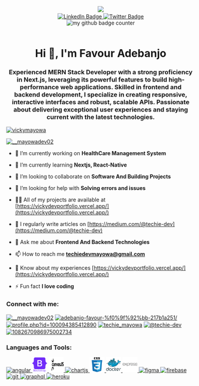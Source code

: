 <html>
  <link rel="stylesheet" href="https://cdn.jsdelivr.net/gh/devicons/devicon@v2.15.1/devicon.min.css">

  <div id="header" align="center">
    <img src="https://media.giphy.com/media/3Xw8jY3zbFRtFd6eK8/giphy.gif" width="100"/>
  </div>
  <div id="badges" align="center">
    <a target="_blank" href="https://www.linkedin.com/in/adebanjo-favour-%f0%9f%92%bb-217b1a251/">
      <img src="https://img.shields.io/badge/LinkedIn-blue?style=for-the-badge&logo=linkedin&logoColor=white" alt="LinkedIn Badge"/>
    </a>
    <a target="_blank" href="https://twitter.com/__mayowadev02">
      <img src="https://img.shields.io/badge/Twitter-blue?style=for-the-badge&logo=twitter&logoColor=white" alt="Twitter Badge"/>
    </a>
  </div>
  <div id="header" align="center">
  <img src="https://komarev.com/ghpvc/?username=vickymayowa&style=flat-square&color=blue" alt="my github badge counter" />
  </div>
  <br />

<h1 align="center">Hi 👋, I'm Favour Adebanjo</h1>
<h3 align="center">Experienced MERN Stack Developer with a strong proficiency in Next.js, leveraging its powerful features to build high-performance web applications. Skilled in frontend and backend development, I specialize in creating responsive, interactive interfaces and robust, scalable APIs. Passionate about delivering exceptional user experiences and staying current with the latest technologies.</h3>

<p align="left"> <a href="https://github.com/ryo-ma/github-profile-trophy"><img src="https://github-profile-trophy.vercel.app/?username=vickymayowa" alt="vickymayowa" /></a> </p>

<p align="left"> <a href="https://twitter.com/__mayowadev02" target="blank"><img src="https://img.shields.io/twitter/follow/__mayowadev02?logo=twitter&style=for-the-badge" alt="__mayowadev02" /></a> </p>

- 🔭 I’m currently working on **HealthCare Management System**

- 🌱 I’m currently learning **Nextjs, React-Native**

- 👯 I’m looking to collaborate on **Software And Building Projects**

- 🤝 I’m looking for help with **Solving errors and issues**

- 👨‍💻 All of my projects are available at [https://vickydevportfolio.vercel.app/](https://vickydevportfolio.vercel.app/)

- 📝 I regularly write articles on [https://medium.com/@techie-dev](https://medium.com/@techie-dev)

- 💬 Ask me about **Frontend And Backend Technologies**

- 📫 How to reach me **techiedevmayowa@gmail.com**

- 📄 Know about my experiences [https://vickydevportfolio.vercel.app/](https://vickydevportfolio.vercel.app/)

- ⚡ Fun fact **I love coding**

<h3 align="left">Connect with me:</h3>
<p align="left">
<a href="https://twitter.com/__mayowadev02" target="blank"><img align="center" src="https://raw.githubusercontent.com/rahuldkjain/github-profile-readme-generator/master/src/images/icons/Social/twitter.svg" alt="__mayowadev02" height="30" width="40" /></a>
<a href="https://linkedin.com/in/adebanjo-favour-%f0%9f%92%bb-217b1a251/" target="blank"><img align="center" src="https://raw.githubusercontent.com/rahuldkjain/github-profile-readme-generator/master/src/images/icons/Social/linked-in-alt.svg" alt="adebanjo-favour-%f0%9f%92%bb-217b1a251/" height="30" width="40" /></a>
<a href="https://fb.com/profile.php?id=100094385412890" target="blank"><img align="center" src="https://raw.githubusercontent.com/rahuldkjain/github-profile-readme-generator/master/src/images/icons/Social/facebook.svg" alt="profile.php?id=100094385412890" height="30" width="40" /></a>
<a href="https://instagram.com/techie_mayowa" target="blank"><img align="center" src="https://raw.githubusercontent.com/rahuldkjain/github-profile-readme-generator/master/src/images/icons/Social/instagram.svg" alt="techie_mayowa" height="30" width="40" /></a>
<a href="https://medium.com/@techie-dev" target="blank"><img align="center" src="https://raw.githubusercontent.com/rahuldkjain/github-profile-readme-generator/master/src/images/icons/Social/medium.svg" alt="@techie-dev" height="30" width="40" /></a>
<a href="https://discord.gg/1082670986975002734" target="blank"><img align="center" src="https://raw.githubusercontent.com/rahuldkjain/github-profile-readme-generator/master/src/images/icons/Social/discord.svg" alt="1082670986975002734" height="30" width="40" /></a>
</p>

<h3 align="left">Languages and Tools:</h3>
<p align="left">
  <a href="https://angular.io" target="_blank" rel="noreferrer"> <img src="https://angular.io/assets/images/logos/angular/angular.svg" alt="angular" width="40" height="40"/> </a>
  <a href="https://getbootstrap.com" target="_blank" rel="noreferrer"> <img src="https://raw.githubusercontent.com/devicons/devicon/master/icons/bootstrap/bootstrap-plain-wordmark.svg" alt="bootstrap" width="40" height="40"/> </a>
  <a href="https://canvasjs.com" target="_blank" rel="noreferrer"> <img src="https://raw.githubusercontent.com/Hardik0307/Hardik0307/master/assets/canvasjs-charts.svg" alt="canvasjs" width="40" height="40"/> </a>
  <a href="https://www.chartjs.org" target="_blank" rel="noreferrer"> <img src="https://www.chartjs.org/media/logo-title.svg" alt="chartjs" width="40" height="40"/> </a>
  <a href="https://www.w3schools.com/css/" target="_blank" rel="noreferrer"> <img src="https://raw.githubusercontent.com/devicons/devicon/master/icons/css3/css3-original-wordmark.svg" alt="css3" width="40" height="40"/> </a>
  <a href="https://www.docker.com/" target="_blank" rel="noreferrer"> <img src="https://raw.githubusercontent.com/devicons/devicon/master/icons/docker/docker-original-wordmark.svg" alt="docker" width="40" height="40"/> </a>
  <a href="https://expressjs.com" target="_blank" rel="noreferrer"> <img src="https://raw.githubusercontent.com/devicons/devicon/master/icons/express/express-original-wordmark.svg" alt="express" width="40" height="40"/> </a>
  <a href="https://www.figma.com/" target="_blank" rel="noreferrer"> <img src="https://www.vectorlogo.zone/logos/figma/figma-icon.svg" alt="figma" width="40" height="40"/> </a>
  <a href="https://firebase.google.com/" target="_blank" rel="noreferrer"> <img src="https://www.vectorlogo.zone/logos/firebase/firebase-icon.svg" alt="firebase" width="40" height="40"/> </a>
  <a href="https://git-scm.com/" target="_blank" rel="noreferrer"> <img src="https://www.vectorlogo.zone/logos/git-scm/git-scm-icon.svg" alt="git" width="40" height="40"/> </a>
  <a href="https://graphql.org" target="_blank" rel="noreferrer"> <img src="https://www.vectorlogo.zone/logos/graphql/graphql-icon.svg" alt="graphql" width="40" height="40"/> </a>
  <a href="https://heroku.com" target="_blank" rel="noreferrer"> <img src="https://www.vectorlogo.zone/logos/heroku/heroku-icon.svg" alt="heroku" width="40" height="40"/> </a>

